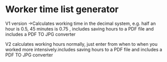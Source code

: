 # Worker time list generator

V1 version ->Calculates working time in the decimal system, e.g. half an hour is 0.5, 45 minutes is 0.75 , includes saving hours to a PDF file and includes a PDF TO JPG converter

V2 calculates working hours normally, just enter from when to when you worked more intensively.includes saving hours to a PDF file and includes a PDF TO JPG converter
